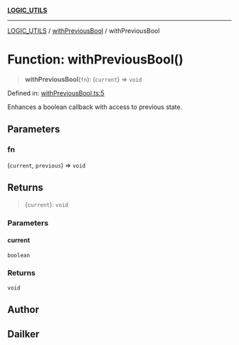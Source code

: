 [**LOGIC_UTILS**](../../README.md)

***

[LOGIC_UTILS](../../README.md) / [withPreviousBool](../README.md) / withPreviousBool

# Function: withPreviousBool()

> **withPreviousBool**(`fn`): (`current`) => `void`

Defined in: [withPreviousBool.ts:5](https://github.com/dailker/everyutil/blob/7c30ec40bbb398255a9be572db0a537e8bcb9c11/src/logic/withPreviousBool.ts#L5)

Enhances a boolean callback with access to previous state.

## Parameters

### fn

(`current`, `previous`) => `void`

## Returns

> (`current`): `void`

### Parameters

#### current

`boolean`

### Returns

`void`

## Author

## Dailker
